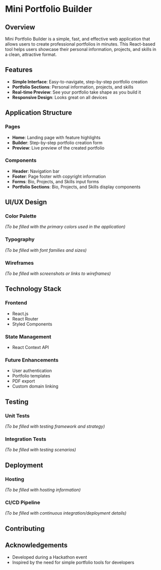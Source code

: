 # Mini Portfolio Builder

## Overview
Mini Portfolio Builder is a simple, fast, and effective web application that allows users to create professional portfolios in minutes. This React-based tool helps users showcase their personal information, projects, and skills in a clean, attractive format.

## Features
- **Simple Interface**: Easy-to-navigate, step-by-step portfolio creation
- **Portfolio Sections**: Personal information, projects, and skills
- **Real-time Preview**: See your portfolio take shape as you build it
- **Responsive Design**: Looks great on all devices

## Application Structure

### Pages
- **Home**: Landing page with feature highlights
- **Builder**: Step-by-step portfolio creation form
- **Preview**: Live preview of the created portfolio

### Components
- **Header**: Navigation bar
- **Footer**: Page footer with copyright information
- **Forms**: Bio, Projects, and Skills input forms
- **Portfolio Sections**: Bio, Projects, and Skills display components

## UI/UX Design

### Color Palette
*(To be filled with the primary colors used in the application)*

### Typography
*(To be filled with font families and sizes)*

### Wireframes
*(To be filled with screenshots or links to wireframes)*

## Technology Stack

### Frontend
- React.js
- React Router
- Styled Components

### State Management
- React Context API

### Future Enhancements
- User authentication
- Portfolio templates
- PDF export
- Custom domain linking

## Testing

### Unit Tests
*(To be filled with testing framework and strategy)*

### Integration Tests
*(To be filled with testing scenarios)*

## Deployment

### Hosting
*(To be filled with hosting information)*

### CI/CD Pipeline
*(To be filled with continuous integration/deployment details)*

## Contributing


## Acknowledgements
- Developed during a Hackathon event
- Inspired by the need for simple portfolio tools for developers
